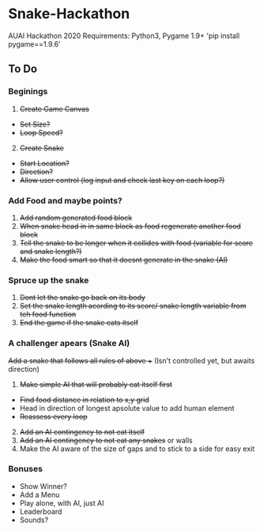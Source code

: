 # Snake-Hackathon
AUAI Hackathon 2020
Requirements: Python3, Pygame 1.9+ 'pip install pygame==1.9.6'

## To Do
### Beginings
1. ~~Create Game Canvas~~
 - ~~Set Size?~~
 - ~~Loop Speed?~~
2. ~~Create Snake~~
 - ~~Start Location?~~
 - ~~Direction?~~
 - ~~Allow user control (log input and check last key on each loop?)~~
### Add Food and maybe points?
1. ~~Add random generated food block~~
2. ~~When snake head in in same block as food regenerate another food block~~
3. ~~Tell the snake to be longer when it collides with food (variable for score and snake length?)~~
4. ~~Make the food smart so that it doesnt generate in the snake (AI)~~
### Spruce up the snake
1. ~~Dont let the snake go back on its body~~
2. ~~Set the snake length acording to its score/ snake length variable from teh food function~~
3. ~~End the game if the snake eats itself~~
### A challenger apears (Snake AI)
~~Add a snake that follows all rules of above +~~ (Isn't controlled yet, but awaits direction)
1. ~~Make simple AI that will probably eat itself first~~
 - ~~Find food distance in relation to x,y grid~~
 - Head in direction of longest apsolute value to add human element
 - ~~Reassess every loop~~
2. ~~Add an AI contingency to not eat itself~~
3. ~~Add an AI contingency to not eat any snakes~~ or walls
4. Make the AI aware of the size of gaps and to stick to a side for easy exit
### Bonuses
- Show Winner?
- Add a Menu
 - Play alone, with AI, just AI
- Leaderboard
- Sounds?